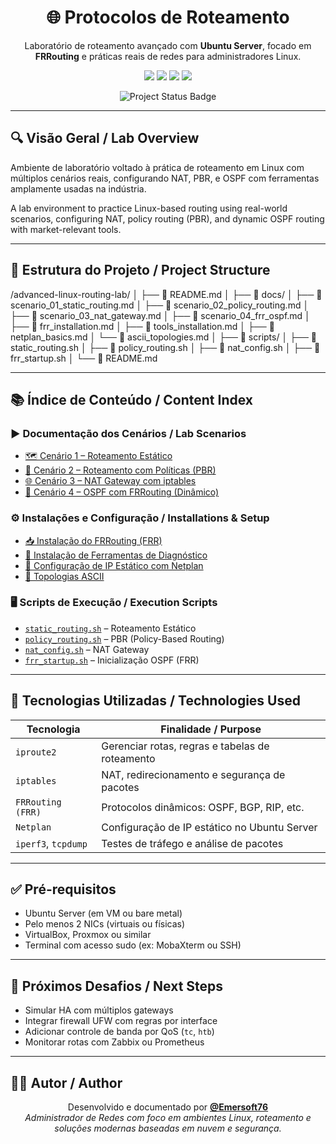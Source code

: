 <h1 align="center">🌐 Protocolos de Roteamento</h1>
<p align="center">
  Laboratório de roteamento avançado com <strong>Ubuntu Server</strong>, focado em <strong>FRRouting</strong> e práticas reais de redes para administradores Linux.
</p>

<p align="center">
  <a href="https://ubuntu.com/server"><img src="https://img.shields.io/badge/Linux-Ubuntu--Server-2c3e50?style=for-the-badge&logo=ubuntu&logoColor=white"/></a>
  <a href="https://netfilter.org/"><img src="https://img.shields.io/badge/iptables-NAT%20%26%20Firewall-red?style=for-the-badge"/></a>
  <a href="https://www.frrouting.org/"><img src="https://img.shields.io/badge/FRRouting-OSPF%2FBGP-green?style=for-the-badge"/></a>
  <a href="https://www.virtualbox.org/"><img src="https://img.shields.io/badge/VirtualBox-Network%20Emulator-orange?style=for-the-badge"/></a>
</p>
<p align="center">
  <img src="https://img.shields.io/badge/Status-100%25%20Completed-brightgreen?style=for-the-badge&logo=github" alt="Project Status Badge"/>
</p>

---

## 🔍 Visão Geral / Lab Overview

Ambiente de laboratório voltado à prática de roteamento em Linux com múltiplos cenários reais, configurando NAT, PBR, e OSPF com ferramentas amplamente usadas na indústria.

A lab environment to practice Linux-based routing using real-world scenarios, configuring NAT, policy routing (PBR), and dynamic OSPF routing with market-relevant tools.

---

## 📁 Estrutura do Projeto / Project Structure

/advanced-linux-routing-lab/ │ ├── 📄 README.md │ ├── 📁 docs/ │ ├── 📄 scenario_01_static_routing.md │ ├── 📄 scenario_02_policy_routing.md │ ├── 📄 scenario_03_nat_gateway.md │ ├── 📄 scenario_04_frr_ospf.md │ ├── 📄 frr_installation.md │ ├── 📄 tools_installation.md │ ├── 📄 netplan_basics.md │ └── 📄 ascii_topologies.md │ ├── 📁 scripts/ │ ├── 📄 static_routing.sh │ ├── 📄 policy_routing.sh │ ├── 📄 nat_config.sh │ ├── 📄 frr_startup.sh │ └── 📄 README.md

---

## 📚 Índice de Conteúdo / Content Index

### ▶️ Documentação dos Cenários / Lab Scenarios

- [🗺️ Cenário 1 – Roteamento Estático](./docs/scenario_01_static_routing.md)
- [🧭 Cenário 2 – Roteamento com Políticas (PBR)](./docs/scenario_02_policy_routing.md)
- [🌐 Cenário 3 – NAT Gateway com iptables](./docs/scenario_03_nat_gateway.md)
- [📡 Cenário 4 – OSPF com FRRouting (Dinâmico)](./docs/scenario_04_frr_ospf.md)

### ⚙️ Instalações e Configuração / Installations & Setup

- [📥 Instalação do FRRouting (FRR)](./docs/frr_installation.md)
- [🔧 Instalação de Ferramentas de Diagnóstico](./docs/tools_installation.md)
- [🧷 Configuração de IP Estático com Netplan](./docs/netplan_basics.md)
- [🧱 Topologias ASCII](./docs/ascii_topologies.md)

### 🖥️ Scripts de Execução / Execution Scripts

- [`static_routing.sh`](./scripts/static_routing.sh) – Roteamento Estático
- [`policy_routing.sh`](./scripts/policy_routing.sh) – PBR (Policy-Based Routing)
- [`nat_config.sh`](./scripts/nat_config.sh) – NAT Gateway
- [`frr_startup.sh`](./scripts/frr_startup.sh) – Inicialização OSPF (FRR)

---

## 🧠 Tecnologias Utilizadas / Technologies Used

| Tecnologia         | Finalidade / Purpose                           |
|--------------------|--------------------------------------------------|
| `iproute2`          | Gerenciar rotas, regras e tabelas de roteamento |
| `iptables`          | NAT, redirecionamento e segurança de pacotes    |
| `FRRouting (FRR)`   | Protocolos dinâmicos: OSPF, BGP, RIP, etc.       |
| `Netplan`           | Configuração de IP estático no Ubuntu Server     |
| `iperf3`, `tcpdump` | Testes de tráfego e análise de pacotes           |

---

## ✅ Pré-requisitos

- Ubuntu Server (em VM ou bare metal)
- Pelo menos 2 NICs (virtuais ou físicas)
- VirtualBox, Proxmox ou similar
- Terminal com acesso sudo (ex: MobaXterm ou SSH)

---

## 🧩 Próximos Desafios / Next Steps

- Simular HA com múltiplos gateways
- Integrar firewall UFW com regras por interface
- Adicionar controle de banda por QoS (`tc`, `htb`)
- Monitorar rotas com Zabbix ou Prometheus

---

## 🧑‍💻 Autor / Author

<p align="center">
Desenvolvido e documentado por <a href="https://github.com/Emersoft76"><strong>@Emersoft76</strong></a><br/>
<em>Administrador de Redes com foco em ambientes Linux, roteamento e soluções modernas baseadas em nuvem e segurança.</em>
</p>
